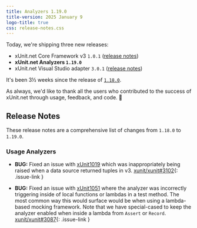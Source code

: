 ```yaml
---
title: Analyzers 1.19.0
title-version: 2025 January 9
logo-title: true
css: release-notes.css
---
```


Today, we're shipping three new releases:

* xUnit.net Core Framework v3 `1.0.1` ([release notes](/releases/v3/1.0.1))
* **xUnit.net Analyzers `1.19.0`**
* xUnit.net Visual Studio adapter `3.0.1` ([release notes](/releases/visualstudio/3.0.1))

It's been 3½ weeks since the release of [`1.18.0`](/releases/analyzers/1.18.0).

As always, we'd like to thank all the users who contributed to the success of xUnit.net through usage, feedback, and code. 🎉

## Release Notes

These release notes are a comprehensive list of changes from `1.18.0` to `1.19.0`.

### Usage Analyzers

* **BUG:** Fixed an issue with [xUnit1019](/xunit.analyzers/rules/xUnit1019) which was inappropriately being raised when a data source returned tuples in v3. [xunit/xunit#3102](https://github.com/xunit/xunit/issues/3102){: .issue-link }

* **BUG:** Fixed an issue with [xUnit1051](/xunit.analyzers/rules/xUnit1051) where the analyzer was incorrectly triggering inside of local functions or lambdas in a test method. The most common way this would surface would be when using a lambda-based mocking framework. Note that we have special-cased to keep the analyzer enabled when inside a lambda from `Assert` or `Record`. [xunit/xunit#3087](https://github.com/xunit/xunit/issues/3087){: .issue-link }
